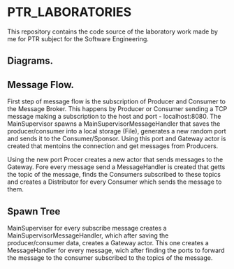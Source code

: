 # PTR_LABORATORIES

This repository contains the code source of the laboratory work made by me for PTR subject for the Software Engineering.

## Diagrams.

## Message Flow.

First step of message flow is the subscription of Producer and Consumer to the Message Broker. This happens by Producer or Consumer sending a TCP message making a subscription to the host and port - localhost:8080. The MainSupervisor spawns a MainSupervisorMessageHandler that saves the producer/consumer into a local storage (File), generates a new random port and sends it to the Consumer/Sponsor. Using this port and Gateway actor is created that mentoins the connection and get messages from Producers.

Using the new port Procer creates a new actor that sends messages to the Gateway. Fore every message send a MessageHandler is created that getts the topic of the message, finds the Consumers subscribed to these topics and creates a Distributor for every Consumer which sends the message to them.

## Spawn Tree

MainSuperviser for every subscribe message creates a MainSupervisorMessageHandler, which after saving the producer/consumer data, creates a Gateway actor. This one creates a MessageHandler for every message, wich after finding the ports to forward the message to the consumer subscribed to the topics of the message.
